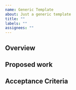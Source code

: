 ```yaml
---
name: Generic Template
about: Just a generic template
title: ""
labels: ""
assignees: ""
---
```


## Overview

## Proposed work

## Acceptance Criteria
